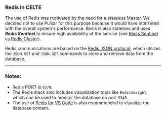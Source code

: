 ### Redis in CELTE

The use of Redis was motivated by the need for a stateless Master. We decided not to use Pulsar for this purpose because it would have interfered with the overall system's performance. Redis is also stateless and uses ***Redis Sentinel*** to ensure high availability of the service (see [Redis Sentinel vs Redis Cluster](https://medium.com/@chaewonkong/redis-sentinel-vs-redis-cluster-a-comparative-overview-8c2561d3168f)).

Redis communications are based on the [Redis JSON protocol](https://redis.io/docs/latest/develop/data-types/json/), which utilizes the `JSON.SET` and `JSON.GET` commands to store and retrieve data from the database.

---

### Notes:
- Redis PORT is `6379`.
- The Redis stack also includes visualization tools like `RedisInsight`, which can be used to monitor the database on port `5540`.
- The use of [Redis for VS Code](https://marketplace.visualstudio.com/items?itemName=Redis.redis-for-vscode) is also recommended to visualize the database content.
